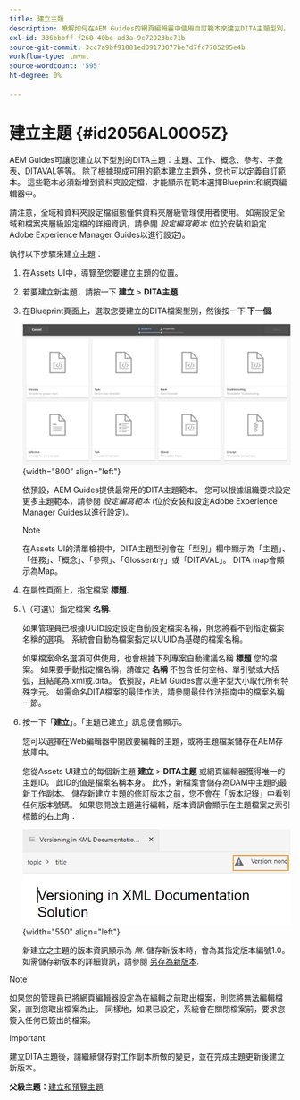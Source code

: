```yaml
---
title: 建立主題
description: 瞭解如何在AEM Guides的網頁編輯器中使用自訂範本來建立DITA主題型別。
exl-id: 336bbbff-f268-40be-ad3a-9c72923be71b
source-git-commit: 3cc7a9bf91881ed09173077be7d7fc7705295e4b
workflow-type: tm+mt
source-wordcount: '595'
ht-degree: 0%

---
```


# 建立主題 {#id2056AL00O5Z}

AEM Guides可讓您建立以下型別的DITA主題：主題、工作、概念、參考、字彙表、DITAVAL等等。 除了根據現成可用的範本建立主題外，您也可以定義自訂範本。 這些範本必須新增到資料夾設定檔，才能顯示在範本選擇Blueprint和網頁編輯器中。

請注意，全域和資料夾設定檔組態僅供資料夾層級管理使用者使用。 如需設定全域和檔案夾層級設定檔的詳細資訊，請參閱 *設定編寫範本* (位於安裝和設定Adobe Experience Manager Guides以進行設定)。

執行以下步驟來建立主題：

1. 在Assets UI中，導覽至您要建立主題的位置。

1. 若要建立新主題，請按一下 **建立** \> **DITA主題**.

1. 在Blueprint頁面上，選取您要建立的DITA檔案型別，然後按一下 **下一個**.

   ![](images/create_dita_topic.png){width="800" align="left"}

   依預設，AEM Guides提供最常用的DITA主題範本。 您可以根據組織要求設定更多主題範本，請參閱 *設定編寫範本* (位於安裝和設定Adobe Experience Manager Guides以進行設定)。

   >[!NOTE]
   >
   > 在Assets UI的清單檢視中，DITA主題型別會在「型別」欄中顯示為「主題」、「任務」、「概念」、「參照」、「Glossentry」或「DITAVAL」。 DITA map會顯示為Map。

1. 在屬性頁面上，指定檔案 **標題**.

1. \（可選\）指定檔案 **名稱**.

   如果管理員已根據UUID設定設定自動設定檔案名稱，則您將看不到指定檔案名稱的選項。 系統會自動為檔案指定以UUID為基礎的檔案名稱。

   如果檔案命名選項可供使用，也會根據下列專案自動建議名稱 **標題** 您的檔案。 如果要手動指定檔名稱，請確定 **名稱** 不包含任何空格、單引號或大括弧，且結尾為.xml或.dita。 依預設，AEM Guides會以連字型大小取代所有特殊字元。 如需命名DITA檔案的最佳作法，請參閱最佳作法指南中的檔案名稱一節。

1. 按一下「**建立**」。「主題已建立」訊息便會顯示。

   您可以選擇在Web編輯器中開啟要編輯的主題，或將主題檔案儲存在AEM存放庫中。

   您從Assets UI建立的每個新主題 **建立** \> **DITA主題** 或網頁編輯器獲得唯一的主題ID。 此ID的值是檔案名稱本身。 此外，新檔案會儲存為DAM中主題的最新工作副本。 儲存新建立主題的修訂版本之前，您不會在「版本記錄」中看到任何版本號碼。 如果您開啟主題進行編輯，版本資訊會顯示在主題檔案之索引標籤的右上角：

   ![](images/topic-version-none_cs.png){width="550" align="left"}

   新建立之主題的版本資訊顯示為 *無*. 儲存新版本時，會為其指定版本編號1.0。如需儲存新版本的詳細資訊，請參閱 [另存為新版本](web-editor-features.md#save-as-new-version-id209ME400GXA).


>[!NOTE]
>
> 如果您的管理員已將網頁編輯器設定為在編輯之前取出檔案，則您將無法編輯檔案，直到您取出檔案為止。 同樣地，如果已設定，系統會在關閉檔案前，要求您簽入任何已簽出的檔案。

>[!IMPORTANT]
>
> 建立DITA主題後，請繼續儲存對工作副本所做的變更，並在完成主題更新後建立新版本。

**父級主題：**[&#x200B;建立和預覽主題](create-preview-topics.md)
